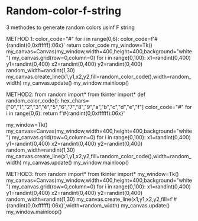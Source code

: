 # Random-color-f-string
3 methodes to generate random colors usinf F string 

METHOD 1:
   color_code="#"
    for i in range(0,6):
        color_code=f'#{randint(0,0xffffff):06x}'
    return color_code
my_window=Tk()
my_canvas=Canvas(my_window,width=400,height=400,background="white")
my_canvas.grid(row=0,column=0)
for i in range(0,100):
    x1=randint(0,400)
    y1=randint(0,400)
    x2=randint(0,400)
    y2=randint(0,400)
    random_width=randint(1,30)
    my_canvas.create_line(x1,y1,x2,y2,fill=random_color_code(),width=random_width)
    my_canvas.update()
my_window.mainloop()

METHOD2:
from random import*
from tkinter import*
def random_color_code():
    hex_chars=["0","1","2","3","4","5","6","7","8","9","a","b","c","d","e","f"]
    color_code="#"
    for i in range(0,6):
        return f'#{randint(0,0xffffff):06x}'

my_window=Tk()
my_canvas=Canvas(my_window,width=400,height=400,background="white")
my_canvas.grid(row=0,column=0)
for i in range(0,100):
    x1=randint(0,400)
    y1=randint(0,400)
    x2=randint(0,400)
    y2=randint(0,400)
    random_width=randint(1,30)
    my_canvas.create_line(x1,y1,x2,y2,fill=random_color_code(),width=random_width)
    my_canvas.update()
my_window.mainloop()

METHOD3:
from random import*
from tkinter import*
my_window=Tk()
my_canvas=Canvas(my_window,width=400,height=400,background="white")
my_canvas.grid(row=0,column=0)
for i in range(0,100):
    x1=randint(0,400)
    y1=randint(0,400)
    x2=randint(0,400)
    y2=randint(0,400)
    random_width=randint(1,30)
    my_canvas.create_line(x1,y1,x2,y2,fill=f'#{randint(0,0xffffff):06x}',width=random_width)
    my_canvas.update()
my_window.mainloop()

